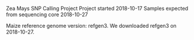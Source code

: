 Zea Mays SNP Calling Project
Project started 2018-10-17
Samples expected from sequencing core 2018-10-27


Maize reference genome version: refgen3. We downloaded refgen3 on 2018-10-27.
